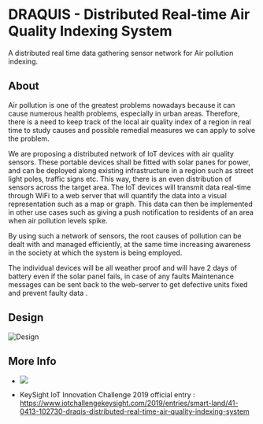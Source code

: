 # DRAQUIS - Distributed Real-time Air Quality Indexing System
A distributed real time data gathering sensor network for Air pollution indexing.

## About
Air pollution is one of the greatest problems nowadays because it can cause numerous health problems, especially in urban areas. Therefore, there is a need to keep track of the local air quality index of a region in real time to study causes and possible remedial measures we can apply to solve the problem.

We are proposing a distributed network of IoT devices with air quality sensors. These portable devices shall be fitted with solar panes for power, and can be deployed along existing infrastructure in a region such as street light poles, traffic signs etc. This way, there is an even distribution of sensors across the target area. The IoT devices will transmit data real-time through WiFi to a web server that will quantify the data into a visual representation such as a map or graph. This data can then be implemented in other use cases such as giving a push notification to residents of an area when air pollution levels spike.

By using such a network of sensors, the root causes of pollution can be dealt with and managed efficiently, at the same time increasing awareness in the society at which the system is being employed.

The individual devices will be all weather proof and will have 2 days of battery even if the solar panel fails, in case of any faults Maintenance messages can be sent back to the web-server to get defective units fixed and prevent faulty data .

## Design

![Design](https://i.imgur.com/qxZSrmR.png)

## More Info

* [![](https://img.youtube.com/vi/YOUTUBE_VIDEO_ID_HERE/0.jpg)](https://www.youtube.com/watch?v=lh0PZU6hlTk)

* KeySight IoT Innovation Challenge 2019 official entry : https://www.iotchallengekeysight.com/2019/entries/smart-land/41-0413-102730-draqis-distributed-real-time-air-quality-indexing-system
